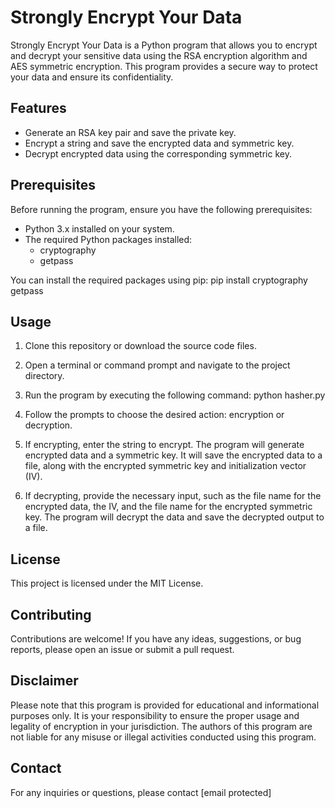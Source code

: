 # Strongly Encrypt Your Data

Strongly Encrypt Your Data is a Python program that allows you to encrypt and decrypt your sensitive data using the RSA encryption algorithm and AES symmetric encryption. This program provides a secure way to protect your data and ensure its confidentiality.

## Features

- Generate an RSA key pair and save the private key.
- Encrypt a string and save the encrypted data and symmetric key.
- Decrypt encrypted data using the corresponding symmetric key.

## Prerequisites

Before running the program, ensure you have the following prerequisites:

- Python 3.x installed on your system.
- The required Python packages installed:
  - cryptography
  - getpass

You can install the required packages using pip: pip install cryptography getpass

## Usage

1. Clone this repository or download the source code files.

2. Open a terminal or command prompt and navigate to the project directory.

3. Run the program by executing the following command: python hasher.py

4. Follow the prompts to choose the desired action: encryption or decryption.

5. If encrypting, enter the string to encrypt. The program will generate encrypted data and a symmetric key. It will save the encrypted data to a file, along with the encrypted symmetric key and initialization vector (IV).

6. If decrypting, provide the necessary input, such as the file name for the encrypted data, the IV, and the file name for the encrypted symmetric key. The program will decrypt the data and save the decrypted output to a file.

## License

This project is licensed under the MIT License.

## Contributing

Contributions are welcome! If you have any ideas, suggestions, or bug reports, please open an issue or submit a pull request.

## Disclaimer

Please note that this program is provided for educational and informational purposes only. It is your responsibility to ensure the proper usage and legality of encryption in your jurisdiction. The authors of this program are not liable for any misuse or illegal activities conducted using this program.

## Contact

For any inquiries or questions, please contact [email protected]
